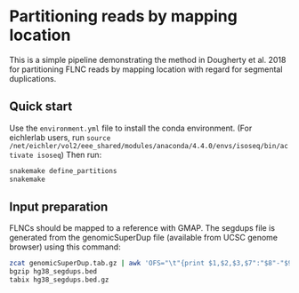# Partitioning reads by mapping location
This is a simple pipeline demonstrating the method in Dougherty et al. 2018 for partitioning FLNC reads by mapping location with regard for segmental duplications.

## Quick start
Use the `environment.yml` file to install the conda environment. (For eichlerlab users, run `source /net/eichler/vol2/eee_shared/modules/anaconda/4.4.0/envs/isoseq/bin/activate isoseq`)
Then run:
```bash
snakemake define_partitions
snakemake
```

## Input preparation
FLNCs should be mapped to a reference with GMAP. The segdups file is generated from the genomicSuperDup file (available from UCSC genome browser) using this command:
```bash
zcat genomicSuperDup.tab.gz | awk 'OFS="\t"{print $1,$2,$3,$7":"$8"-"$9}' > hg38_segdups.bed
bgzip hg38_segdups.bed
tabix hg38_segdups.bed.gz 
```
